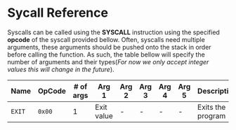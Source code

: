 # Sycall Reference

Syscalls can be called using the **SYSCALL** instruction using the specified **opcode** of the syscall provided bellow.
Often, syscalls need multiple arguments, these arguments should be pushed onto the stack in order before calling the function. 
As such, the table bellow will specify the number of arguments and their types(_For now we only accept integer values this will change in the future_).

| Name | OpCode | # of args | Arg 1 | Arg 2 | Arg 3 | Arg 4 | Arg 5 | Description |
|------|------|------|------|------|------|------|------|------|
| `EXIT` | `0x00` | 1  | Exit value | - | - | - | - | Exits the program |
